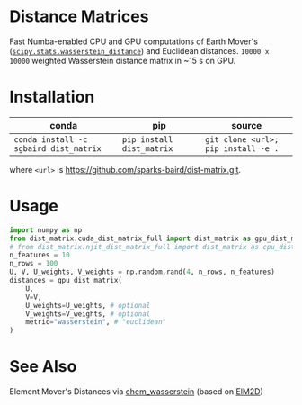 # Distance Matrices
Fast Numba-enabled CPU and GPU computations of Earth Mover's ([`scipy.stats.wasserstein_distance`](https://docs.scipy.org/doc/scipy/reference/generated/scipy.stats.wasserstein_distance.html)) and Euclidean distances. `10000 x 10000` weighted Wasserstein distance matrix in ~15 s on GPU.

# Installation
| conda | pip | source |
| ---- | --- | --- |
| `conda install -c sgbaird dist_matrix` | `pip install dist_matrix` | `git clone <url>; pip install -e .`

where `<url>` is https://github.com/sparks-baird/dist-matrix.git.

# Usage
```python
import numpy as np
from dist_matrix.cuda_dist_matrix_full import dist_matrix as gpu_dist_matrix
# from dist_matrix.njit_dist_matrix_full import dist_matrix as cpu_dist_matrix
n_features = 10
n_rows = 100
U, V, U_weights, V_weights = np.random.rand(4, n_rows, n_features)
distances = gpu_dist_matrix(
    U,
    V=V,
    U_weights=U_weights, # optional
    V_weights=V_weights, # optional
    metric="wasserstein", # "euclidean"
)
```

# See Also
Element Mover's Distances via [chem_wasserstein](https://github.com/sparks-baird/chem_wasserstein) (based on [ElM2D](https://github.com/lrcfmd/ElM2D))
